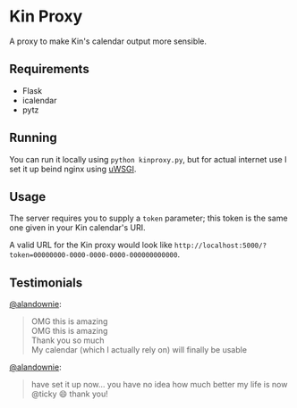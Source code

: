# Kin Proxy

A proxy to make Kin's calendar output more sensible.

## Requirements

* Flask
* icalendar
* pytz

## Running

You can run it locally using `python kinproxy.py`, but for actual internet use I set it up beind nginx using [uWSGI](http://flask.pocoo.org/docs/0.10/deploying/uwsgi/).

## Usage

The server requires you to supply a `token` parameter; this token is the same one given in your Kin calendar's URI.

A valid URL for the Kin proxy would look like `http://localhost:5000/?token=00000000-0000-0000-0000-000000000000`.

## Testimonials

[@alandownie](https://twitter.com/alandownie):
> OMG this is amazing  
> OMG this is amazing  
> Thank you so much  
> My calendar (which I actually rely on) will finally be usable

[@alandownie](https://twitter.com/alandownie):
> have set it up now… you have no idea how much better my life is now @ticky :smile: thank you!
